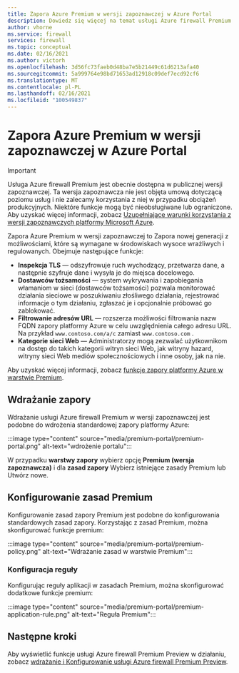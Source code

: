 ```yaml
---
title: Zapora Azure Premium w wersji zapoznawczej w Azure Portal
description: Dowiedz się więcej na temat usługi Azure firewall Premium w wersji zapoznawczej w Azure Portal.
author: vhorne
ms.service: firewall
services: firewall
ms.topic: conceptual
ms.date: 02/16/2021
ms.author: victorh
ms.openlocfilehash: 3d56fc73faeb0d48ba7e5b21449c61d6213afa40
ms.sourcegitcommit: 5a999764e98bd71653ad12918c09def7ecd92cf6
ms.translationtype: MT
ms.contentlocale: pl-PL
ms.lasthandoff: 02/16/2021
ms.locfileid: "100549837"
---
```

# <a name="azure-firewall-premium-preview-in-the-azure-portal"></a>Zapora Azure Premium w wersji zapoznawczej w Azure Portal

> [!IMPORTANT]
> Usługa Azure firewall Premium jest obecnie dostępna w publicznej wersji zapoznawczej.
> Ta wersja zapoznawcza nie jest objęta umową dotyczącą poziomu usług i nie zalecamy korzystania z niej w przypadku obciążeń produkcyjnych. Niektóre funkcje mogą być nieobsługiwane lub ograniczone. Aby uzyskać więcej informacji, zobacz [Uzupełniające warunki korzystania z wersji zapoznawczych platformy Microsoft Azure](https://azure.microsoft.com/support/legal/preview-supplemental-terms/).

 Zapora Azure Premium w wersji zapoznawczej to Zapora nowej generacji z możliwościami, które są wymagane w środowiskach wysoce wrażliwych i regulowanych. Obejmuje następujące funkcje:

- **Inspekcja TLS** — odszyfrowuje ruch wychodzący, przetwarza dane, a następnie szyfruje dane i wysyła je do miejsca docelowego.
- **Dostawców tożsamości** — system wykrywania i zapobiegania włamaniom w sieci (dostawców tożsamości) pozwala monitorować działania sieciowe w poszukiwaniu złośliwego działania, rejestrować informacje o tym działaniu, zgłaszać je i opcjonalnie próbować go zablokować.
- **Filtrowanie adresów URL** — rozszerza możliwości filtrowania nazw FQDN zapory platformy Azure w celu uwzględnienia całego adresu URL. Na przykład `www.contoso.com/a/c` zamiast `www.contoso.com` .
- **Kategorie sieci Web** — Administratorzy mogą zezwalać użytkownikom na dostęp do takich kategorii witryn sieci Web, jak witryny hazard, witryny sieci Web mediów społecznościowych i inne osoby, jak na nie.

Aby uzyskać więcej informacji, zobacz [funkcje zapory platformy Azure w warstwie Premium](premium-features.md).

## <a name="deploy-the-firewall"></a>Wdrażanie zapory

Wdrażanie usługi Azure firewall Premium w wersji zapoznawczej jest podobne do wdrożenia standardowej zapory platformy Azure:

:::image type="content" source="media/premium-portal/premium-portal.png" alt-text="wdrożenie portalu":::

W przypadku **warstwy zapory** wybierz opcję **Premium (wersja zapoznawcza)** i dla **zasad zapory** Wybierz istniejące zasady Premium lub Utwórz nowe.

## <a name="configure-the-premium-policy"></a>Konfigurowanie zasad Premium

Konfigurowanie zasad zapory Premium jest podobne do konfigurowania standardowych zasad zapory. Korzystając z zasad Premium, można skonfigurować funkcje premium:

:::image type="content" source="media/premium-portal/premium-policy.png" alt-text="Wdrażanie zasad w warstwie Premium":::

### <a name="rule-configuration"></a>Konfiguracja reguły

Konfigurując reguły aplikacji w zasadach Premium, można skonfigurować dodatkowe funkcje premium:

:::image type="content" source="media/premium-portal/premium-application-rule.png" alt-text="Reguła Premium":::

## <a name="next-steps"></a>Następne kroki

Aby wyświetlić funkcje usługi Azure firewall Premium Preview w działaniu, zobacz [wdrażanie i Konfigurowanie usługi Azure firewall Premium Preview](premium-deploy.md).